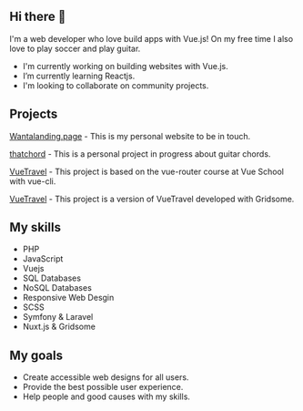 ## Hi there 👋

I'm a web developer who love build apps with Vue.js! On my free time I also love to play soccer and play guitar.

- I'm currently working on building websites with Vue.js.
- I’m currently learning Reactjs.
- I'm looking to collaborate on community projects.

## Projects


[Wantalanding.page](https://wantalanding.page/) -
This is my personal website to be in touch.

[thatchord](https://thatchord.rocks/) -
This is a personal project in progress about guitar chords.

[VueTravel](https://vue-travel-7634c.firebaseapp.com/) -
This project is based on the vue-router course at Vue School with vue-cli.

[VueTravel](https://wetravel.netlify.app/) -
This project is a version of VueTravel developed with Gridsome.

## My skills

- PHP
- JavaScript
- Vuejs
- SQL Databases
- NoSQL Databases
- Responsive Web Desgin
- SCSS
- Symfony & Laravel
- Nuxt.js & Gridsome

## My goals

- Create accessible web designs for all users.
- Provide the best possible user experience.
- Help people and good causes with my skills.
